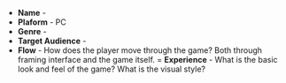 - **Name** - 
- **Plaform** - PC
- **Genre** - 
- **Target Audience** - 
- **Flow** - How does the player move through the game?   Both through framing interface and the game itself.
= **Experience** - What is the basic look and feel of the game?  What is the visual style?
